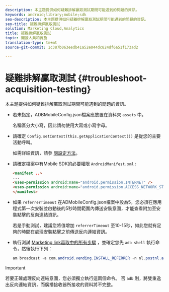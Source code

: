 ```yaml
---
description: 本主題提供如何疑難排解贏取測試期間可能遇到的問題的資訊。
keywords: android;library;mobile;sdk
seo-description: 本主題提供如何疑難排解贏取測試期間可能遇到的問題的資訊。
seo-title: 疑難排解贏取測試
solution: Marketing Cloud,Analytics
title: 疑難排解贏取測試
topic: 開發人員和實施
translation-type: tm+mt
source-git-commit: 1c387b063eedb41a52e044dc824df6a51f173ad2

---
```



# 疑難排解贏取測試 {#troubleshoot-acquisition-testing}

本主題提供如何疑難排解贏取測試期間可能遇到的問題的資訊。

* 若未指定，ADBMobileConfig.json檔案應放置在資料夾 `assets` 中。

   名稱區分大小寫，因此請勿使用大寫或小寫字母。

* 請確定 `Config.setContext(this.getApplicationContext())` 是從您的主要活動呼叫。

   如需詳細資訊，請參 [閱設定方法](https://docs.adobe.com/content/help/en/mobile-services/android/configuration-android/methods.html)。

* 請確定檔案中有Mobile SDK的必要權限 `AndroidManifest.xml` :

   ```html
   <manifest ..>
   ... 
   <uses-permission android:name="android.permission.INTERNET" />
   <uses-permission android:name="android.permission.ACCESS_NETWORK_STATE" />
   </manifest>
   ```

* 如果 `referrerTimeout` 在ADMobileConfig.json檔案中設為5，您必須在應用程式第一次安裝並啟動後的5秒時間範圍內傳送安裝意圖，才能查看附加至安裝點擊的反向連結資訊。

   若是手動測試，建議您將值增加 `referrerTimeout` 至10-15秒，如此您就有足夠的時間在處理安裝點擊之前傳送反向連結資訊。

* 執行測試 [Marketing link贏取中的所有步驟](https://docs.adobe.com/content/help/en/mobile-services/android/acquisition-android/t-testing-marketing-link-acquisition.html) ，並確定您先 `adb shell` 執行命令，然後執行下列：

   ```java
   am broadcast -a com.android.vending.INSTALL_REFERRER -n nl.postnl.app/.tracking.AdobeAcquisitionLinkBroadcastReceiver --es "referrer" "utm_source=adb_acq_v3&utm_campaign=adb_acq_v3&utm_content=<the newly generated id at step #7>"
   ```

>[!IMPORTANT]
>
>若要正確處理反向連結意圖，您必須獨立執行這兩個命令。 否 `adb` 則，將雙重逸出反向連結資訊，而廣播接收器所接收的資料將不完整。


